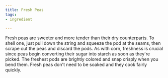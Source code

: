 ```yaml
---
title: Fresh Peas
tags:
- ingredient

---
```

Fresh peas are sweeter and more tender than their dry counterparts. To shell one, just pull down the string and squeeze the pod at the seams, then scrape out the peas and discard the pods. As with corn, freshness is crucial since peas begin converting their sugar into starch as soon as they're picked. The freshest pods are brightly colored and snap crisply when you bend them. Fresh peas don't need to be soaked and they cook fairly quickly.
